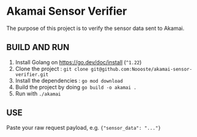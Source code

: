 # Akamai Sensor Verifier

The purpose of this project is to verify the sensor data sent to Akamai.

## BUILD AND RUN
1. Install Golang on https://go.dev/doc/install (`^1.22`)
2. Clone the project : `git clone git@github.com:Noooste/akamai-sensor-verifier.git`
3. Install the dependencies : `go mod download`
4. Build the project by doing `go build -o akamai .`
5. Run with `./akamai`

## USE
Paste your raw request payload, e.g. `{"sensor_data": "..."}` 
